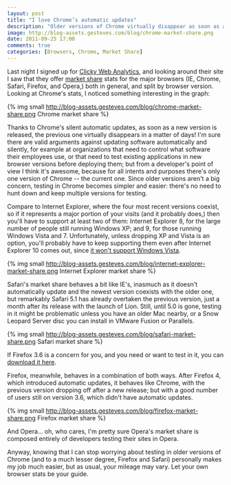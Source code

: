 ```yaml
---
layout: post
title: "I love Chrome’s automatic updates"
description: "Older versions of Chrome virtually disappear as soon as a new version is released, which is nice."
image: http://blog-assets.gesteves.com/blog/chrome-market-share.png
date: 2011-09-25 17:00
comments: true
categories: [Browsers, Chrome, Market Share]
---
```


Last night I signed up for [Clicky Web Analytics][clicky], and looking around their site I saw that they offer [market share][market] stats for the major browsers (<abbr>IE</abbr>, Chrome, Safari, Firefox, and Opera,) both in general, and split by browser version. Looking at Chrome's stats, I noticed something interesting in the graph:

[clicky]: http://getclicky.com/239148
[market]: http://getclicky.com/marketshare/

{% img small http://blog-assets.gesteves.com/blog/chrome-market-share.png Chrome market share %}

Thanks to Chrome's silent automatic updates, as soon as a new version is released, the previous one virtually disappears in a matter of days! I'm sure there are valid arguments against updating software automatically and silently, for example at organizations that need to control what software their employees use, or that need to test existing applications in new browser versions before deploying them; but from a developer's point of view I think it's awesome, because for all intents and purposes there's only one version of Chrome -- the current one. Since older versions aren't a big concern, testing in Chrome becomes simpler and easier: there's no need to hunt down and keep multiple versions for testing.

Compare to Internet Explorer, where the four most recent versions coexist, so if it represents a major portion of your visits (and it probably does,) then you'll have to support at least two of them: Internet Explorer 8, for the large number of people still running Windows XP; and 9, for those running Windows Vista and 7. Unfortunately, unless dropping XP and Vista is an option, you'll probably have to keep supporting them even after Internet Explorer 10 comes out, since [it won't support Windows Vista][ie10vista].

{% img small http://blog-assets.gesteves.com/blog/internet-explorer-market-share.png Internet Explorer market share %}

[ie10vista]: http://www.pcmag.com/article2/0,2817,2383640,00.asp#fbid=9CphUBgOJbN

Safari's market share behaves a bit like <abbr>IE</abbr>'s, inasmuch as it doesn't automatically update and the newest version coexists with the older one, but remarkably Safari 5.1 has already overtaken the previous version, just a month after its release with the launch of Lion. Still, until 5.0 is gone, testing in it might be problematic unless you have an older Mac nearby, or a Snow Leopard Server disc you can install in VMware Fusion or Parallels.

{% img small http://blog-assets.gesteves.com/blog/safari-market-share.png Safari market share %}

<aside><p>If Firefox 3.6 is a concern for you, and you need or want to test in it, you can <a href="http://www.mozilla.org/en-US/firefox/all-older.html">download it here</a>.</p></aside>

Firefox, meanwhile, behaves in a combination of both ways. After Firefox 4, which introduced automatic updates, it behaves like Chrome, with the previous version dropping off after a new release; but with a good number of users still on version 3.6, which didn't have automatic updates.

{% img small http://blog-assets.gesteves.com/blog/firefox-market-share.png Firefox market share %}

And Opera… oh, who cares, I'm pretty sure Opera's market share is composed entirely of developers testing their sites in Opera.

Anyway, knowing that I can stop worrying about testing in older versions of Chrome (and to a much lesser degree, Firefox and Safari) personally makes my job much easier, but as usual, your mileage may vary. Let your own browser stats be your guide.